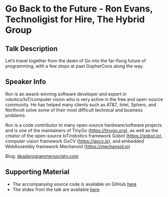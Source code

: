 # Go Back to the Future - Ron Evans, Technoligist for Hire, The Hybrid Group

## Talk Description

Let’s travel together from the dawn of Go into the far-flung future of programming, with a few stops at past GopherCons along the way.

## Speaker Info

Ron is an award-winning software developer and expert in robotics/IoT/computer vision who is very active in the free and open-source community. He has helped many clients such as AT&T, Intel, Sphero, and Northvolt solve some of their most difficult technical and business problems.

Ron is a code contributor to many open-source hardware/software projects and is one of the maintainers of TinyGo (<https://tinygo.org>), as well as the creator of the open-source IoT/robotics framework Gobot (<https://gobot.io>), computer vision framework GoCV (<https://gocv.io>), and embedded WebAssembly framework Mechanoid (<https://mechanoid.io>)

Blog: [deadprogrammersociety.com](https://deadprogrammersociety.com/)

## Supporting Material

- The accompanying source code is available on GitHub [here](https://github.com/deadprogram/talkingheads)
- The slides from the talk are available [here](https://deadprogram.github.io/gophercon-2024)
